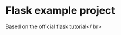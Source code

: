 # Flask example project

Based on the official [flask tutorial](https://github.com/pallets/flask/tree/main/examples/tutorial/flaskr)</ br>

